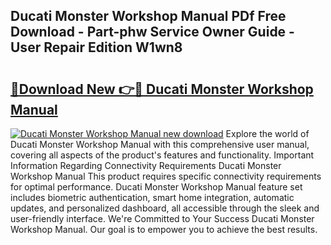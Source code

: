 ## Ducati Monster Workshop Manual PDf Free Download - Part-phw Service Owner Guide - User Repair Edition W1wn8

# <h2><a href="http://bc57640.oget.top/?id=Ducati+Monster+Workshop+Manual">🔗Download New 👉🔴 Ducati Monster Workshop Manual</a></h2>

[![Ducati Monster Workshop Manual new download](https://i.imgur.com/5g1atiW.png)](http://bc57640.oget.top/?id=Ducati+Monster+Workshop+Manual)
Explore the world of Ducati Monster Workshop Manual with this comprehensive user manual, covering all aspects of the product's features and functionality. Important Information Regarding Connectivity Requirements Ducati Monster Workshop Manual This product requires specific connectivity requirements for optimal performance. Ducati Monster Workshop Manual feature set includes biometric authentication, smart home integration, automatic updates, and personalized dashboard, all accessible through the sleek and user-friendly interface. We're Committed to Your Success Ducati Monster Workshop Manual. Our goal is to empower you to achieve the best results.
